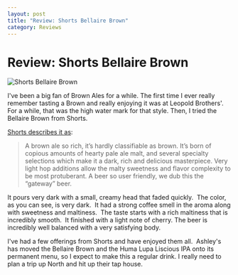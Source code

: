 ```yaml
---
layout: post
title: "Review: Shorts Bellaire Brown"
category: Reviews
---
```


Review: Shorts Bellaire Brown
=============================

![Shorts Bellaire Brown](http://www.panel-creations.com/varsity_brew/wp-content/uploads/2009/06/brown.png "brown")

I've been a big fan of Brown Ales for a while. The first time I ever really remember tasting a Brown and really enjoying it was at Leopold Brothers'.  For a while, that was the high water mark for that style. Then, I tried the Bellaire Brown from Shorts.

[Shorts describes it as](http://www.shortsbrewing.com/brews.htm "Shorts Beer descriptions"):

> A brown ale so rich, it’s hardly classifiable as brown. It’s born of copious amounts of hearty pale ale malt, and several specialty selections which make it a dark, rich and delicious masterpiece. Very light hop additions allow the malty sweetness and flavor complexity to be most protuberant. A beer so user friendly, we dub this the “gateway” beer.

It pours very dark with a small, creamy head that faded quickly.  The color, as you can see, is very dark.  It had a strong coffee smell in the aroma along with sweetness and maltiness.  The taste starts with a rich maltiness that is incredibly smooth.  It finished with a light note of cherry. The beer is incredibly well balanced with a very satisfying body.

I've had a few offerings from Shorts and have enjoyed them all.  Ashley's has moved the Bellaire Brown and the Huma Lupa Liscious IPA onto its permanent menu, so I expect to make this a regular drink. I really need to plan a trip up North and hit up their tap house.